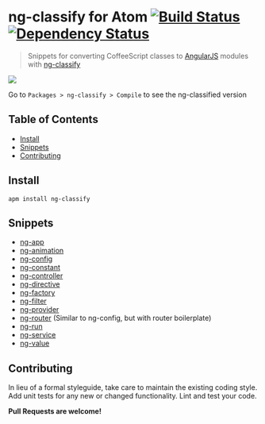 # ng-classify for Atom  [![Build Status][build-image]][build-url] [![Dependency Status][dependencies-image]][dependencies-url]

> Snippets for converting CoffeeScript classes to [AngularJS](http://angularjs.org/) modules with [ng-classify](https://github.com/CaryLandholt/ng-classify)

![](https://raw.github.com/CaryLandholt/atom-ng-classify/master/screenshot.png)

Go to `Packages > ng-classify > Compile` to see the ng-classified version

## Table of Contents

* [Install](#install)
* [Snippets](#snippets)
* [Contributing](#contributing)

## Install

```shell
apm install ng-classify
```

## Snippets

* [ng-app](https://github.com/CaryLandholt/ng-classify/blob/master/README.md#app)
* [ng-animation](https://github.com/CaryLandholt/ng-classify/blob/master/README.md#animation)
* [ng-config](https://github.com/CaryLandholt/ng-classify/blob/master/README.md#config)
* [ng-constant](https://github.com/CaryLandholt/ng-classify/blob/master/README.md#constant)
* [ng-controller](https://github.com/CaryLandholt/ng-classify/blob/master/README.md#controller)
* [ng-directive](https://github.com/CaryLandholt/ng-classify/blob/master/README.md#directive)
* [ng-factory](https://github.com/CaryLandholt/ng-classify/blob/master/README.md#factory)
* [ng-filter](https://github.com/CaryLandholt/ng-classify/blob/master/README.md#filter)
* [ng-provider](https://github.com/CaryLandholt/ng-classify/blob/master/README.md#provider)
* [ng-router](https://github.com/CaryLandholt/ng-classify/blob/master/README.md#config) (Similar to ng-config, but with router boilerplate)
* [ng-run](https://github.com/CaryLandholt/ng-classify/blob/master/README.md#run)
* [ng-service](https://github.com/CaryLandholt/ng-classify/blob/master/README.md#service)
* [ng-value](https://github.com/CaryLandholt/ng-classify/blob/master/README.md#value)

## Contributing

In lieu of a formal styleguide, take care to maintain the existing coding style.  Add unit tests for any new or changed functionality. Lint and test your code.

**Pull Requests are welcome!**

[build-url]: http://travis-ci.org/CaryLandholt/atom-ng-classify
[build-image]: https://secure.travis-ci.org/CaryLandholt/atom-ng-classify.png

[dependencies-url]: https://david-dm.org/CaryLandholt/atom-ng-classify
[dependencies-image]: https://david-dm.org/CaryLandholt/atom-ng-classify.png?theme=shields.io